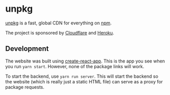 # unpkg

[unpkg](https://unpkg.com) is a fast, global CDN for everything on [npm](https://www.npmjs.com/).

The project is sponsored by [Cloudflare](https://cloudflare.com) and [Heroku](https://heroku.com).

## Development

The website was built using [create-react-app](https://github.com/facebookincubator/create-react-app). This is the app you see when you run `yarn start`. However, none of the package links will work.

To start the backend, use `yarn run server`. This will start the backend so the website (which is really just a static HTML file) can serve as a proxy for package requests.
